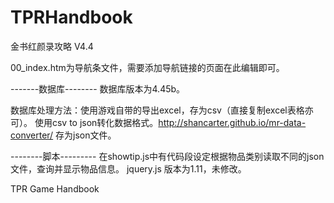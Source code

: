 TPRHandbook
===========
金书红颜录攻略
V4.4


00_index.htm为导航条文件，需要添加导航链接的页面在此编辑即可。



-------数据库--------
数据库版本为4.45b。

数据库处理方法：使用游戏自带的导出excel，存为csv（直接复制excel表格亦可）。
使用csv to json转化数据格式。http://shancarter.github.io/mr-data-converter/
存为json文件。



--------脚本---------
在showtip.js中有代码段设定根据物品类别读取不同的json文件，查询并显示物品信息。
jquery.js 版本为1.11，未修改。


TPR Game Handbook
